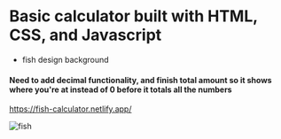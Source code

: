 # Basic calculator built with HTML, CSS, and Javascript
* fish design background

#### Need to add decimal functionality, and finish total amount so it shows where you're at instead of 0 before it totals all the numbers



https://fish-calculator.netlify.app/



![fish](https://user-images.githubusercontent.com/24884380/186921448-88eff0ca-8261-4e79-bbc4-dc7bbfda785d.jpg)
